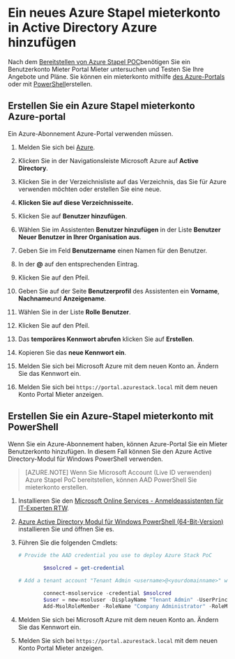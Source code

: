 <properties
    pageTitle="Ein neues Azure Stapel mieterkonto in Active Directory Azure hinzufügen | Microsoft Azure"
    description="Nach der Bereitstellung von Microsoft Azure Stapel POC, müssen Sie mindestens ein Mieter Benutzerkonto Portal Mieter zu erkunden."
    services="azure-stack"
    documentationCenter=""
    authors="ErikjeMS"
    manager="byronr"
    editor=""/>

<tags
    ms.service="azure-stack"
    ms.workload="na"
    ms.tgt_pltfrm="na"
    ms.devlang="na"
    ms.topic="article"
    ms.date="09/26/2016"
    ms.author="erikje"/>

# <a name="add-a-new-azure-stack-tenant-account-in-azure-active-directory"></a>Ein neues Azure Stapel mieterkonto in Active Directory Azure hinzufügen

Nach dem [Bereitstellen von Azure Stapel POC](azure-stack-run-powershell-script.md)benötigen Sie ein Benutzerkonto Mieter Portal Mieter untersuchen und Testen Sie Ihre Angebote und Pläne. Sie können ein mieterkonto mithilfe [des Azure-Portals](#create-an-azure-stack-tenant-account-using-the-azure-portal) oder mit [PowerShell](#create-an-azure-stack-tenant-account-using-powershell)erstellen.

## <a name="create-an-azure-stack-tenant-account-using-the-azure-portal"></a>Erstellen Sie ein Azure Stapel mieterkonto Azure-portal

Ein Azure-Abonnement Azure-Portal verwenden müssen.

1. Melden Sie sich bei [Azure](http://manage.windowsazure.com).

2.  Klicken Sie in der Navigationsleiste Microsoft Azure auf **Active Directory**.

3.  Klicken Sie in der Verzeichnisliste auf das Verzeichnis, das Sie für Azure verwenden möchten oder erstellen Sie eine neue.

4.  **Klicken Sie auf diese Verzeichnisseite.**

5.  Klicken Sie auf **Benutzer hinzufügen**.

6.  Wählen Sie im Assistenten **Benutzer hinzufügen** in der Liste **Benutzer** **Neuer Benutzer in Ihrer Organisation aus**.

7.  Geben Sie im Feld **Benutzername** einen Namen für den Benutzer.

8.  In der **@** auf den entsprechenden Eintrag.

9.  Klicken Sie auf den Pfeil.

10.  Geben Sie auf der Seite **Benutzerprofil** des Assistenten ein **Vorname**, **Nachname**und **Anzeigename**.

11. Wählen Sie in der Liste **Rolle** **Benutzer**.

12. Klicken Sie auf den Pfeil.

13. Das **temporäres Kennwort abrufen** klicken Sie auf **Erstellen**.

14. Kopieren Sie das **neue Kennwort ein**.

15. Melden Sie sich bei Microsoft Azure mit dem neuen Konto an. Ändern Sie das Kennwort ein.

16. Melden Sie sich bei `https://portal.azurestack.local` mit dem neuen Konto Portal Mieter anzeigen.

## <a name="create-an-azure-stack-tenant-account-using-powershell"></a>Erstellen Sie ein Azure-Stapel mieterkonto mit PowerShell

Wenn Sie ein Azure-Abonnement haben, können Azure-Portal Sie ein Mieter Benutzerkonto hinzufügen. In diesem Fall können Sie den Azure Active Directory-Modul für Windows PowerShell verwenden.

> [AZURE.NOTE] Wenn Sie Microsoft Account (Live ID verwenden) Azure Stapel PoC bereitstellen, können AAD PowerShell Sie mieterkonto erstellen. 

1.  Installieren Sie den [Microsoft Online Services - Anmeldeassistenten für IT-Experten RTW](https://www.microsoft.com/en-us/download/details.aspx?id=41950).

2.  [Azure Active Directory Modul für Windows PowerShell (64-Bit-Version)](http://go.microsoft.com/fwlink/p/?linkid=236297) installieren Sie und öffnen Sie es.

3.  Führen Sie die folgenden Cmdlets:




    ```powershell
    # Provide the AAD credential you use to deploy Azure Stack PoC
   
            $msolcred = get-credential
    
    # Add a tenant account "Tenant Admin <username>@<yourdomainname>" with the initial password "<password>".
    
            connect-msolservice -credential $msolcred
            $user = new-msoluser -DisplayName "Tenant Admin" -UserPrincipalName <username>@<yourdomainname> -Password <password>
            Add-MsolRoleMember -RoleName "Company Administrator" -RoleMemberType User -RoleMemberObjectId $user.ObjectId
    
    ```

4.  Melden Sie sich bei Microsoft Azure mit dem neuen Konto an. Ändern Sie das Kennwort ein.

5.  Melden Sie sich bei `https://portal.azurestack.local` mit dem neuen Konto Portal Mieter anzeigen.



